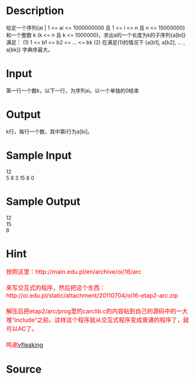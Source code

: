 
# Description

<div class="content"><p>给定一个序列{ai | 1 &lt;= ai &lt;= 1000000000 且 1 &lt;= i &lt;= n 且 n &lt;= 15000000}和一个整数 k (k &lt;= n 且 k &lt;= 1000000)，求出a的一个长度为k的子序列{a[bi]}满足： (1) 1 &lt;= b1 &lt;= b2 &lt;= ... &lt;= bk (2) 在满足(1)的情况下 {a[b1], a[b2], ... , a[bk]} 字典序最大。</p></div>

# Input

<div class="content"><p>第一行一个数k，以下一行，为序列ai。以一个单独的0结束</p></div>

# Output

<div class="content"><p>k行，每行一个数，其中第i行为a[bi]。</p></div>

# Sample Input

<div class="content"><span class="sampledata">12<br/>
5 8 3 15 8 0<br/>
</span></div>

# Sample Output

<div class="content"><span class="sampledata">12<br/>
15<br/>
8</span></div>

# Hint

<div class="content"><p></p><p><span style="color: #ff0000"><span style="font-size: medium">按照这里：http://main.edu.pl/en/archive/oi/16/arc<br/><br/>
来写交互式的程序，然后把这个东西：http://oi.edu.pl/static/attachment/20110704/oi16-etap2-arc.zip<br/><br/>
解压后把etap2/arc/prog里的carclib.c的内容贴到自己的源码中的一大堆“include”之前。这样这个程序就从交互式程序变成普通的程序了，就可以AC了。<br/><br/>
</span></span><span style="color: #ff0000"><span style="font-size: medium">鸣谢<a href="http://61.187.179.132/JudgeOnline/userinfo.php?user=vfleaking">vfleaking</a></span></span></p><p></p></div>

# Source

<div class="content"><p><a href="problemset.php?search="></a></p></div>


